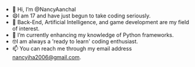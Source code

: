 - 👋 Hi, I’m @NancyAanchal
- 😄I am 17 and have just begun to take coding seriously.
- 👀 Back-End, Artificial Intelligence, and game development are my field of interest.
- 🌱 I’m currently enhancing my knowledge of Python frameworks.
- 🤓I am always a 'ready to learn' coding enthusiast.
- 📫 You can reach me through my email address nancyjha2006@gmail.com.
